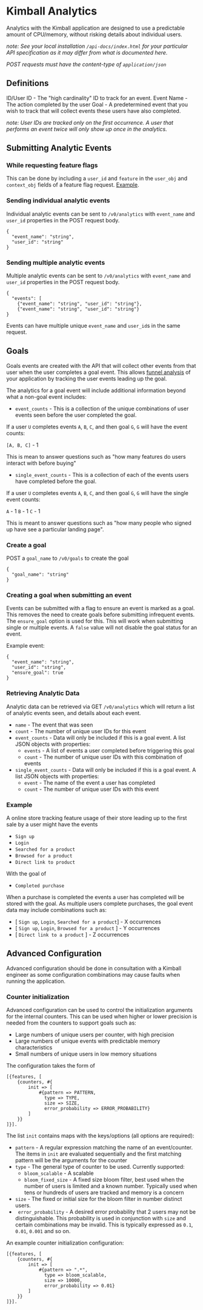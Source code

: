 # Kimball Analytics

Analytics with the Kimball application are designed to use a predictable amount
of CPU/memory, without risking details about individual users.

*note: See your local installation `/api-docs/index.html` for your particular API specification as it may differ from what is documented here.*

*POST requests must have the content-type of `application/json`*

## Definitions

ID/User ID - The "high cardinality" ID to track for an event.
Event Name - The action completed by the user
Goal - A predetermined event that you wish to track that will collect events these users have also completed.

*note: User IDs are tracked only on the first occurrence. A user that performs an event twice will only show up once in the analytics.*

## Submitting Analytic Events

### While requesting feature flags

This can be done by including a `user_id` and `feature` in the `user_obj` and `context_obj` fields of a feature flag request. [Example](https://github.com/getkimball/example-python-application/blob/76d0cce51ecf14bb4c36bc928471390be464f5f9/example.py#L22-L28).

### Sending individual analytic events

Individual analytic events can be sent to `/v0/analytics` with `event_name` and `user_id` properties in the POST request body.

```
{
  "event_name": "string",
  "user_id": "string"
}
```

### Sending multiple analytic events

Multiple analytic events can be sent to `/v0/analytics` with `event_name` and `user_id` properties in the POST request body.

```
{
  "events": [
    {"event_name": "string", "user_id": "string"},
    {"event_name": "string", "user_id": "string"}
}
```

Events can have multiple unique `event_name` and `user_id`s in the same request.

## Goals

Goals events are created with the API that will collect other events from that user when the user completes a goal event. This allows [funnel analysis](https://en.wikipedia.org/wiki/Funnel_analysis) of your application by tracking the user events leading up the goal.

The analytics for a goal event will include additional information beyond what a non-goal event includes:

* `event_counts` - This is a collection of the unique combinations of user events seen before the user completed the goal.

If a user `U` completes events `A`, `B`, `C`, and then goal `G`, `G` will have the event counts:

`[A, B, C]` - 1

This is mean to answer questions such as "how many features do users interact with before buying"

* `single_event_counts` - This is a collection of each of the events users have completed before the goal.

If a user `U` completes events `A`, `B`, `C`, and then goal `G`, `G` will have the single event counts:

`A` - 1
`B` - 1
`C` - 1

This is meant to answer questions such as "how many people who signed up have see a particular landing page".


### Create a goal

POST a `goal_name` to `/v0/goals` to create the goal

```
{
  "goal_name": "string"
}
```

### Creating a goal when submitting an event

Events can be submitted with a flag to ensure an event is marked as a goal. This removes the need to create goals before submitting infrequent events. The `ensure_goal` option is used for this. This will work when submitting single or multiple events. A `false` value will not disable the goal status for an event.

Example event:

```
{
  "event_name": "string",
  "user_id": "string",
  "ensure_goal": true
}
```

### Retrieving Analytic Data

Analytic data can be retrieved via GET `/v0/analytics` which will return a list of analytic events seen, and details about each event.

* `name` - The event that was seen
* `count` -  The number of unique user IDs for this event
* `event_counts` - Data will only be included if this is a goal event. A list JSON objects with properties:
    * `events` - A list of events a user completed before triggering this goal
    * `count` - The number of unique user IDs with this combination of events
* `single_event_counts` - Data will only be included if this is a goal event. A list JSON objects with properties:
    * `event` - The name of the event a user has completed
    * `count` - The number of unique user IDs with this event


### Example


A online store tracking feature usage of their store leading up to the first sale by a user might have the events

* `Sign up`
* `Login`
* `Searched for a product`
* `Browsed for a product`
* `Direct link to product`

With the goal of

* `Completed purchase`

When a purchase is completed the events a user has completed will be stored with the goal. As multiple users complete purchases, the goal event data may include combinations such as:

* [ `Sign up`, `Login`, `Searched for a product`] - X occurrences
* [ `Sign up`, `Login`, `Browsed for a product` ] - Y occurrences
* [ `Direct link to a product` ] - Z occurrences


## Advanced Configuration

Advanced configuration should be done in consultation with a Kimball engineer as some configuration combinations may cause faults when running the application.

### Counter initialization

Advanced configuration can be used to control the initialization arguments for the internal counters. This can be used when higher or lower precision is needed from the counters to support goals such as:

* Large numbers of unique users per counter, with high precision
* Large numbers of unique events with predictable memory characteristics
* Small numbers of unique users in low memory situations

The configuration takes the form of

```
[{features, [
    {counters, #{
        init => [
            #{pattern => PATTERN,
              type => TYPE,
              size => SIZE,
              error_probability => ERROR_PROBABILITY}
        ]
    }}
]}].
```

The list `init` contains maps with the keys/options (all options are required):

* `pattern` - A regular expression matching the name of an event/counter. The items in `init` are evaluated sequentially and the first matching pattern will be the arguments for the counter
* `type` - The general type of counter to be used. Currently supported:
    * `bloom_scalable` - A scalable
    * `bloom_fixed_size` - A fixed size bloom filter, best used when the number of users is limited and a known number. Typically used when tens or hundreds of users are tracked and memory is a concern
* `size` - The fixed or initial size for the bloom filter in number distinct users.
* ` error_probability` - A desired error probability that 2 users may not be distinguishable. This probability is used in conjunction with `size` and certain combinations may be invalid. This is typically expressed as `0.1`, `0.01`, `0.001` and so on.

An example counter initialization configuration:

```
[{features, [
    {counters, #{
        init => [
            #{pattern => ".*",
              type => bloom_scalable,
              size => 10000,
              error_probability => 0.01}
        ]
    }}
]}].
```
